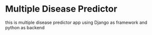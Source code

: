 # Multiple Disease Predictor
 this is multiple disease predictor app using Django as framework and python as backend 
